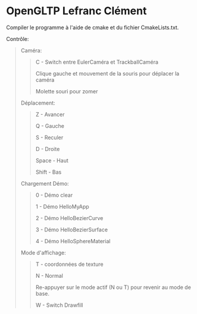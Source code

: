 # OpenGLTP Lefranc Clément  

Compiler le programme à l'aide de cmake et du fichier CmakeLists.txt.  

Contrôle:  
<blockquote>
  Caméra:
  <blockquote>
    <p>C - Switch entre EulerCaméra et TrackballCaméra</p>
    <p>Clique gauche et mouvement de la souris pour déplacer la caméra</p>
    <p>Molette souri pour zomer</p>
  </blockquote>
  Déplacement:  
  <blockquote>
    <p>Z - Avancer  </p>
    <p>Q - Gauche  </p>
    <p>S - Reculer  </p>
    <p>D - Droite  </p>
    <p>Space - Haut  </p>
    <p>Shift - Bas  </p>
    </blockquote>
  Chargement Démo:  
  <blockquote>
    <p>0 - Démo clear  </p>
    <p>1 - Démo HelloMyApp  </p>
    <p>2 - Démo HelloBezierCurve  </p>
    <p>3 - Démo HelloBezierSurface  </p>
    <p>4 - Démo HelloSphereMaterial  </p>
  </blockquote>
  Mode d'affichage:  
  <blockquote>
    <p>T - coordonnées de texture  </p>
    <p>N - Normal  </p>
    <p>Re-appuyer sur le mode actif (N ou T) pour revenir au mode de base.  </p>
    <p>W - Switch Drawfill  </p>
   </blockquote>
</blockquote>

    
  
